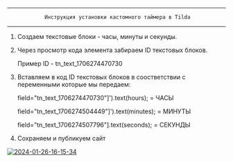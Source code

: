 ------------------------------------------------------
                Инструкция установки кастомного таймера в Tilda
------------------------------------------------------

1. Создаем текстовые блоки - часы, минуты и секунды.

2. Через просмотр кода элемента забираем ID текстовых блоков.
   
   Пример ID - tn_text_1706274470730

4. Вставляем в код ID текстовых блоков в соостветствии с переменными которые мы передаем:
   
   field="tn_text_1706274470730"]').text(hours); = ЧАСЫ
   
   field="tn_text_1706274504449"]').text(minutes); = МИНУТЫ
   
   field="tn_text_1706274507796"].text(seconds); = СЕКУНДЫ

4. Сохраняем и публикуем сайт


<a href="https://imgbb.com/"><img src="https://i.ibb.co/FJqkmzP/2024-01-26-16-15-34.gif" alt="2024-01-26-16-15-34" border="0"></a>
